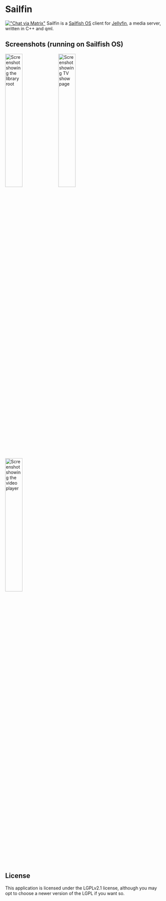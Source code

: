 # Sailfin
[!["Chat via Matrix"](https://img.shields.io/matrix/sailfin:netsoj.nl?label=Chat%20via%20Matrix&logo=matrix&server_fqdn=meetriks.netsoj.nl&style=for-the-badge)](https://matrix.to/#/#sailfin:netsoj.nl)
Sailfin is a [Sailfish OS](https://sailfishos.org) client for [Jellyfin](https://jellyfin.org), a media server, written in C++ and qml.

## Screenshots (running on Sailfish OS)
<img alt="Screenshot showing the library root" src="graphics/screenshot-sailfish-1.png" width="33%" /> <img alt="Screenshot showing TV show page" src="graphics/screenshot-sailfish-2.png" width="33%" /> <img alt="Screenshot showing the video player" src="graphics/screenshot-sailfish-3.png" width="33%" />

## License
This application is licensed under the LGPLv2.1 license, although you may opt to choose a newer version of the LGPL if you want so.

